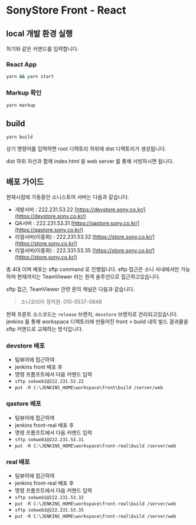 # SonyStore Front - React

## local 개발 환경 실행

하기와 같은 커맨드를 입력합니다.

### React App

```zsh
yarn && yarn start
```

### Markup 확인

```
yarn markup
```

## build

```
yarn build
```

상기 명령어를 입력하면 root 디렉토리 하위에 dist 디렉토리가 생성됩니다.

dist 하위 자산과 함께 index.html 을 web server 를 통해 서빙하시면 됩니다. 

## 배포 가이드

현재시점에 가동중인 소니스토어 서버는 다음과 같습니다.

* 개발서버 : 222.231.53.22 [https://devstore.sony.co.kr/](https://devstore.sony.co.kr/)
* QA서버 : 222.231.53.31 [https://qastore.sony.co.kr/](https://qastore.sony.co.kr/)
* 리얼서버(이중화) : 222.231.53.32 [https://store.sony.co.kr/](https://store.sony.co.kr/)
* 리얼서버(이중화) : 222.331.53.35 [https://store.sony.co.kr/](https://store.sony.co.kr/)

총 4대 이며 배포는 sftp command 로 진행됩니다.
sftp 접근은 소니 사내에서만 가능하며 현재까지는 TeamViewer 라는 원격 솔루션으로 접근하고있습니다.

sftp 접근, TeamViewer 관련 문의 채널은 다음과 같습니다.

> 소니코리아 정지원. 010-5537-0848

현재 프론트 소스코드는 `release` 브랜치, `devstore` 브랜치로 관리되고있습니다.
jenkins 를 통해 workspace 디렉토리에 만들어진 front > build 내의 빌드 결과물을 sftp 커맨드로 교체하는 방식입니다.

### devstore 배포

* 팀뷰어에 접근하여
* jenkins front 배포 후
* 명령 프롬프트에서 다음 커맨드 입력
* `sftp sokweb1@222.231.53.22`
* `put -R C:\JENKINS_HOME\workspace\front\build /server/web`

### qastore 배포

* 팀뷰어에 접근하여
* jenkins front-real 배포 후
* 명령 프롬프트에서 다음 커맨드 입력
* `sftp sokweb1@222.231.53.31`
* `put -R C:\JENKINS_HOME\workspace\front-real\build /server/web`

### real 배포

* 팀뷰어에 접근하여
* jenkins front-real 배포 후
* 명령 프롬프트에서 다음 커맨드 입력
* `sftp sokweb1@222.231.53.32`
* `put -R C:\JENKINS_HOME\workspace\front-real\build /server/web`
* `sftp sokweb1@222.231.53.35`
* `put -R C:\JENKINS_HOME\workspace\front-real\build /server/web`
